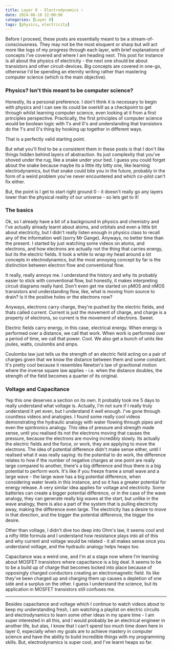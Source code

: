 ```yaml
---
title: Layer 0 - Electrodynamics ⚡
date: 2024-06-10 22:00:00
categories: [Layer 0]
tags: [physics, electricity]
---
```


Before I proceed, these posts are essentially meant to be a stream-of-consciousness. They may not be the most eloquent or sharp but will act more like logs of my progress through each layer, with brief explanations of concepts I've covered and where I am heading next. This post for instance is all about the physics of electricity - the next one should be about transistors and other circuit-devices. Big concepts are covered in one-go, otherwise I'd be spending an eternity writing rather than mastering computer science (which is the main objective).

### Physics? Isn't this meant to be computer science?

Honestly, its a personal preference. I don't think it is necessary to begin with physics and I can see its could be overkill as a checkpoint to get through whilst learning computer science, even looking at it from a first principles perspective. Practically, the first principles of computer science would be boolean logic with 1's and 0's and understanding that transistors do the 1's and 0's thing by hooking up together in different ways.

That is a perfectly valid starting point.

But what you'll find to be a consistent them in these posts is that I don't like things hidden behind layers of abstraction. Its just complexity that you've shoved under the rug, like a snake under your bed. I guess you could forget about the snake because maybe its a little itty bitty one, like learning electrodynamics, but that snake could bite you in the future, probably in the form of a weird problem you've never encountered and which co-pilot can't fix either.

But, the point is I get to start right ground 0 - it doesn't really go any layers lower than the physical reality of our universe - so lets get to it!

### The basics

Ok, so I already have a bit of a background in physics and chemistry and I've actually already learnt about atoms, and orbitals and even a little bit about electricity, but I didn't really listen enough in physics class to recall any of the information well (sorry Mr Gange). Anyways, no better time than the present. I started by just watching some videos on atoms, and electrons, and how electrons are actually not the thing that carries energy, but its the electric fields. It took a while to wrap my head around a lot concepts in electrodynamics, but the most annoying concept by far is the distinction between electron flow and conventional flow.

It really, really annoys me. I understand the history and why its probably easier to stick with conventional flow, but honestly, it makes interpreting circuit diagrams really hard. Don't even get me started on pMOS and nMOS transistors and understanding flow, like, what is moving from source to drain? Is it the positive holes or the electrons now?

Anyways, electrons carry charge, they're pushed by the electric fields, and thats called current. Current is just the movement of charge, and charge is a property of electrons, so current is the movement of electrons. Sweet.

Electric fields carry energy, in this case, electrical energy. When energy is performed over a distance, we call that work. When work is performed over a period of time, we call that power. Cool. We also get a bunch of units like joules, watts, coulombs and amps.

Coulombs law just tells us the strength of an electric field acting on a pair of charges given that we know the distance between them and some constant. It's pretty cool because it resembles Newton's law of gravitional motion where the inverse square law applies - i.e. when the distance doubles, the strength of the field becomes a quarter of its original.

### Voltage and Capacitance

Yep this one deserves a section on its own. It probably took me 5 days to really understand what voltage is. Actually, I'm not sure if I really truly understand it yet even, but I understand it well enough. I've gone through countless videos and analogies. I found some really cool videos demonstrating the hydraulic analogy with water flowing through pipes and even the spintronics analogy. This idea of pressure and strength made sense, until you realised its not the electrons moving that causes the pressure, because the electrons are moving incredibly slowly. Its actually the electric fields and the force, or work, they are applying to move the electrons. The idea of potential difference didn't make sense either, until I realised what it was really saying: its the potential to do work, the difference relates to how if the number of negative charges at one point are really large compared to another, there's a big difference and thus there is a big potential to perform work. It's like if you freeze frame a small wave and a large wave - the large wave has a big potential difference, when considering water levels in this instance, and so it has a greater potential for energy release. A very similar idea applies for voltage and electricity. Some batteries can create a bigger potential difference, or in the case of the wave analogy, they can generate really big waves at the start, but unlike in the wave analogy, there is also a part of the system that is pulling electricity away, making the difference even large. The electricity has a desire to move in that direction, and the bigger the potential difference, the bigger the desire.

Other than voltage, I didn't dive too deep into Ohm's law, it seems cool and a nifty little formula and I understand how resistance plays into all of this and why current and voltage would be related - it all makes sense once you understand voltage, and the hydraulic analogy helps heaps too.

Capacitance was a weird one, and I'm at a stage now where I'm learning about MOSFET transistors where capacitance is a big deal. It seems to be to be a build up of charge that becomes locked into place because of opposingly charged conductors creating an electromagnetic field. Its like they've been charged up and charging them up causes a depletion of one side and a surplus on the other. I guess I understand the science, but its application in MOSFET transistors still confuses me.

---

Besides capacitance and voltage which I continue to watch videos about to keep my understanding fresh, I am watching a playlist on electric circuits and electrodynamics to learn some other ideas in my spare time - I am super interested in all this, and I would probably be an electrical engineer in another life, but alas, I know that I can't spend too much time down here in layer 0, especially when my goals are to achieve mastery in computer science and have the ability to build incredible things with my programming skills. But, electrodynamics is super cool, and I've learnt heaps so far.
